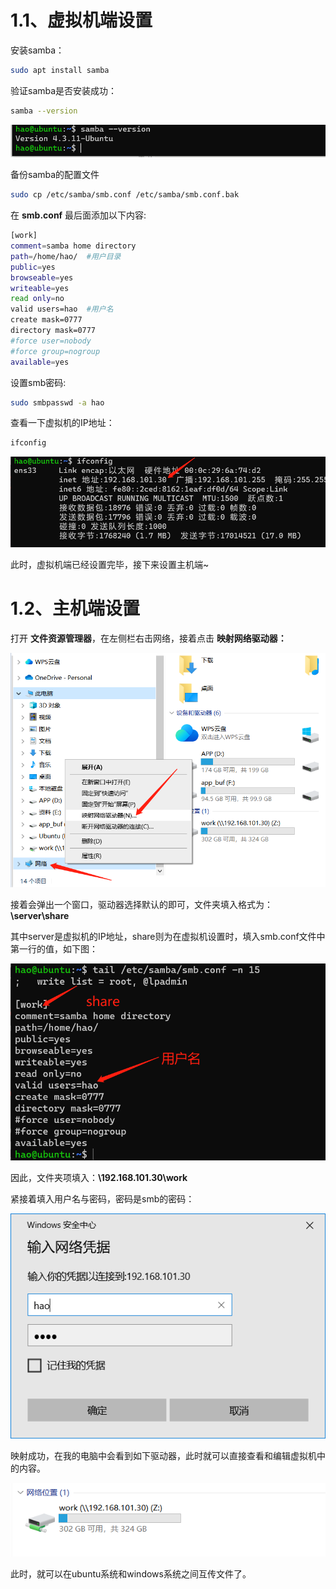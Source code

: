 # 1.1、虚拟机端设置

安装samba：

```bash
sudo apt install samba
```

验证samba是否安装成功：

```bash
samba --version
```

![Untitled](../image/环境搭建/Untitled.png)

备份samba的配置文件

```bash
sudo cp /etc/samba/smb.conf /etc/samba/smb.conf.bak
```

在 **smb.conf** 最后面添加以下内容:

```bash
[work]
comment=samba home directory
path=/home/hao/  #用户目录
public=yes
browseable=yes
writeable=yes
read only=no
valid users=hao  #用户名
create mask=0777
directory mask=0777
#force user=nobody
#force group=nogroup
available=yes
```

设置smb密码:

```bash
sudo smbpasswd -a hao
```

查看一下虚拟机的IP地址：

```bash
ifconfig
```

![Untitled1](./../image/环境搭建/Untitled1.png)

此时，虚拟机端已经设置完毕，接下来设置主机端~

# 1.2、主机端设置

打开 **文件资源管理器**，在左侧栏右击网络，接着点击 **映射网络驱动器：**

![Untitled](./../image/环境搭建/Untitled2.png)

接着会弹出一个窗口，驱动器选择默认的即可，文件夹填入格式为：**\\server\share**

其中server是虚拟机的IP地址，share则为在虚拟机设置时，填入smb.conf文件中第一行的值，如下图：

![Untitled](./../image/环境搭建/Untitled3.png)

因此，文件夹项填入：**\\192.168.101.30\work**

紧接着填入用户名与密码，密码是smb的密码：

![Untitled](./../image/环境搭建/Untitled4.png)

映射成功，在我的电脑中会看到如下驱动器，此时就可以直接查看和编辑虚拟机中的内容。

![Untitled](./../image/环境搭建/Untitled5.png)

此时，就可以在ubuntu系统和windows系统之间互传文件了。
